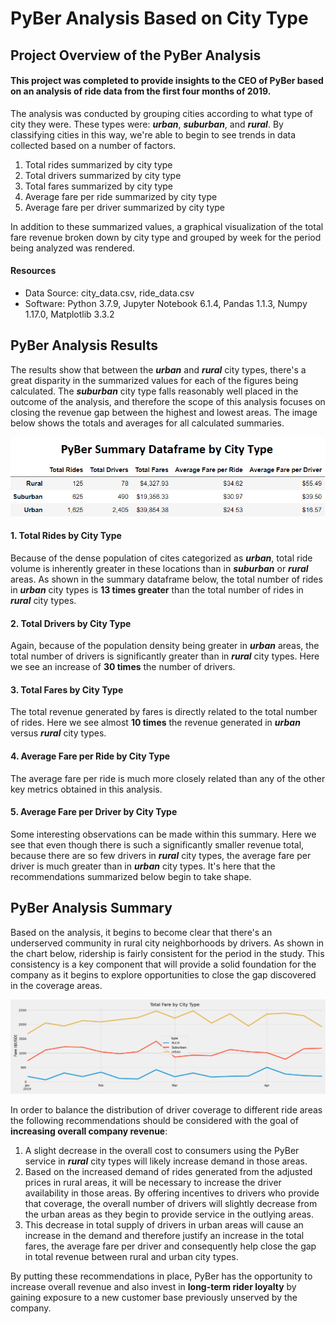 # PyBer Analysis Based on City Type

## Project Overview of the PyBer Analysis
#### This project was completed to provide insights to the CEO of PyBer based on an analysis of ride data from the first four months of 2019.
The analysis was conducted by grouping cities according to what type of city they were.  These types were: ***urban***, ***suburban***, and ***rural***.  By classifying cities in this way, we're able to begin to see trends in data collected based on a number of factors.  

  1.  Total rides summarized by city type
  2.  Total drivers summarized by city type
  3.  Total fares summarized by city type
  4.  Average fare per ride summarized by city type
  5.  Average fare per driver summarized by city type
 
 In addition to these summarized values, a graphical visualization of the total fare revenue broken down by city type and grouped by week for the period being analyzed was rendered.
 
#### Resources
- Data Source: city_data.csv, ride_data.csv
- Software: Python 3.7.9, Jupyter Notebook 6.1.4, Pandas 1.1.3, Numpy 1.17.0, Matplotlib 3.3.2
 
## PyBer Analysis Results
The results show that between the ***urban*** and ***rural*** city types, there's a great disparity in the summarized values for each of the figures being calculated.  The ***suburban*** city type falls reasonably well placed in the outcome of the analysis, and therefore the scope of this analysis focuses on closing the revenue gap between the highest and lowest areas.  The image below shows the totals and averages for all calculated summaries.

![PyBer_summary_dataframe.PNG](https://github.com/frostbrosracing/PyBer_Analysis/blob/main/analysis/PyBer_summary_dataframe.PNG)

#### 1. Total Rides by City Type
Because of the dense population of cites categorized as ***urban***, total ride volume is inherently greater in these locations than in ***suburban*** or ***rural*** areas.  As shown in the summary dataframe below, the total number of rides in ***urban*** city types is **13 times greater** than the total number of rides in ***rural*** city types. 
#### 2. Total Drivers by City Type
Again, because of the population density being greater in ***urban*** areas, the total number of drivers is significantly greater than in ***rural*** city types.  Here we see an increase of **30 times** the number of drivers.  
#### 3. Total Fares by City Type
The total revenue generated by fares is directly related to the total number of rides.  Here we see almost **10 times** the revenue generated in ***urban*** versus ***rural*** city types.  
#### 4. Average Fare per Ride by City Type
The average fare per ride is much more closely related than any of the other key metrics obtained in this analysis.  
#### 5. Average Fare per Driver by City Type
Some interesting observations can be made within this summary.  Here we see that even though there is such a significantly smaller revenue total, because there are so few drivers in ***rural*** city types, the average fare per driver is much greater than in ***urban*** city types.  It's here that the recommendations summarized below begin to take shape.

## PyBer Analysis Summary
Based on the analysis, it begins to become clear that there's an underserved community in rural city neighborhoods by drivers.  As shown in the chart below, ridership is fairly consistent for the period in the study.  This consistency is a key component that will provide a solid foundation for the company as it begins to explore opportunities to close the gap discovered in the coverage areas. 

![PyBer_fare_summary.png](https://github.com/frostbrosracing/PyBer_Analysis/blob/main/analysis/PyBer_fare_summary.png)

In order to balance the distribution of driver coverage to different ride areas the following recommendations should be considered with the goal of **increasing overall company revenue**:

1.	A slight decrease in the overall cost to consumers using the PyBer service in ***rural*** city types will likely increase demand in those areas.  
2.	Based on the increased demand of rides generated from the adjusted prices in rural areas, it will be necessary to increase the driver availability in those areas.  By offering incentives to drivers who provide that coverage, the overall number of drivers will slightly decrease from the urban areas as they begin to provide service in the outlying areas.
3.	This decrease in total supply of drivers in urban areas will cause an increase in the demand and therefore justify an increase in the total fares, the average fare per driver and consequently help close the gap in total revenue between rural and urban city types.

By putting these recommendations in place, PyBer has the opportunity to increase overall revenue and also invest in **long-term rider loyalty** by gaining exposure to a new customer base previously unserved by the company.
